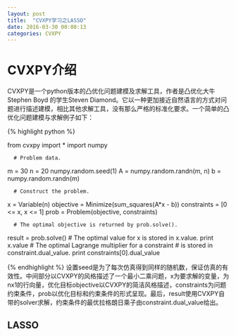 ```yaml
---
layout: post
title:  "CVXPY学习之LASSO"
date: 2016-03-30 00:00:13
categories: CVXPY
---
```

# CVXPY介绍
CVXPY是一个python版本的凸优化问题建模及求解工具，作者是凸优化大牛Stephen Boyd 的学生Steven Diamond。它以一种更加接近自然语言的方式对问题进行描述建模，相比其他求解工具，没有那么严格的标准化要求。一个简单的凸优化问题建模与求解例子如下：

{% highlight python %}

from cvxpy import *
import numpy

      # Problem data.
m = 30
n = 20
numpy.random.seed(1)
A = numpy.random.randn(m, n)
b = numpy.random.randn(m)

      # Construct the problem.
x = Variable(n)
objective = Minimize(sum_squares(A*x - b))
constraints = [0 <= x, x <= 1]
prob = Problem(objective, constraints)

      # The optimal objective is returned by prob.solve().
result = prob.solve()
      # The optimal value for x is stored in x.value.
print x.value
      # The optimal Lagrange multiplier for a constraint
      # is stored in constraint.dual_value.
print constraints[0].dual_value

{% endhighlight %}
设置seed是为了每次仿真得到同样的随机数，保证仿真的有效性。中间部分以CVXPY的风格描述了一个最小二乘问题，x为要求解的变量，为nx1的行向量，优化目标objective以CVXPY的简洁风格描述，constraints为问题约束条件，prob以优化目标和约束条件的形式呈现。最后，result使用CVXPY自带的solver求解，约束条件的最优拉格朗日乘子由constraint.dual_value给出。

## LASSO


